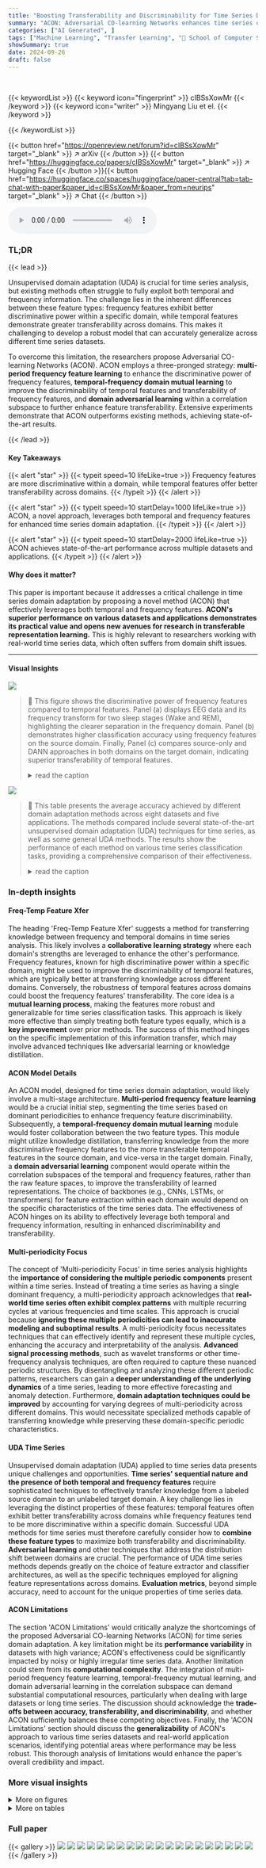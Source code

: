 ```yaml
---
title: "Boosting Transferability and Discriminability for Time Series Domain Adaptation"
summary: "ACON: Adversarial CO-learning Networks enhances time series domain adaptation by cleverly combining temporal and frequency features. Frequency features boost within-domain discriminability, while temp..."
categories: ["AI Generated", ]
tags: ["Machine Learning", "Transfer Learning", "🏢 School of Computer Science and Technology, Harbin Institute of Technology (Shenzhen)",]
showSummary: true
date: 2024-09-26
draft: false
---
```


<br>

{{< keywordList >}}
{{< keyword icon="fingerprint" >}} cIBSsXowMr {{< /keyword >}}
{{< keyword icon="writer" >}} Mingyang Liu et el. {{< /keyword >}}
 
{{< /keywordList >}}

{{< button href="https://openreview.net/forum?id=cIBSsXowMr" target="_blank" >}}
↗ arXiv
{{< /button >}}
{{< button href="https://huggingface.co/papers/cIBSsXowMr" target="_blank" >}}
↗ Hugging Face
{{< /button >}}{{< button href="https://huggingface.co/spaces/huggingface/paper-central?tab=tab-chat-with-paper&paper_id=cIBSsXowMr&paper_from=neurips" target="_blank" >}}
↗ Chat
{{< /button >}}




<audio controls>
    <source src="https://ai-paper-reviewer.com/cIBSsXowMr/podcast.wav" type="audio/wav">
    Your browser does not support the audio element.
</audio>


### TL;DR


{{< lead >}}

Unsupervised domain adaptation (UDA) is crucial for time series analysis, but existing methods often struggle to fully exploit both temporal and frequency information.  The challenge lies in the inherent differences between these feature types: frequency features exhibit better discriminative power within a specific domain, while temporal features demonstrate greater transferability across domains. This makes it challenging to develop a robust model that can accurately generalize across different time series datasets.

To overcome this limitation, the researchers propose Adversarial CO-learning Networks (ACON). ACON employs a three-pronged strategy: **multi-period frequency feature learning** to enhance the discriminative power of frequency features, **temporal-frequency domain mutual learning** to improve the discriminability of temporal features and transferability of frequency features, and **domain adversarial learning** within a correlation subspace to further enhance feature transferability.  Extensive experiments demonstrate that ACON outperforms existing methods, achieving state-of-the-art results.

{{< /lead >}}


#### Key Takeaways

{{< alert "star" >}}
{{< typeit speed=10 lifeLike=true >}} Frequency features are more discriminative within a domain, while temporal features offer better transferability across domains. {{< /typeit >}}
{{< /alert >}}

{{< alert "star" >}}
{{< typeit speed=10 startDelay=1000 lifeLike=true >}} ACON, a novel approach, leverages both temporal and frequency features for enhanced time series domain adaptation. {{< /typeit >}}
{{< /alert >}}

{{< alert "star" >}}
{{< typeit speed=10 startDelay=2000 lifeLike=true >}} ACON achieves state-of-the-art performance across multiple datasets and applications. {{< /typeit >}}
{{< /alert >}}

#### Why does it matter?
This paper is important because it addresses a critical challenge in time series domain adaptation by proposing a novel method (ACON) that effectively leverages both temporal and frequency features.  **ACON's superior performance on various datasets and applications demonstrates its practical value and opens new avenues for research in transferable representation learning.** This is highly relevant to researchers working with real-world time series data, which often suffers from domain shift issues.

------
#### Visual Insights



![](https://ai-paper-reviewer.com/cIBSsXowMr/figures_2_1.jpg)

> 🔼 This figure shows the discriminative power of frequency features compared to temporal features.  Panel (a) displays EEG data and its frequency transform for two sleep stages (Wake and REM), highlighting the clearer separation in the frequency domain. Panel (b) demonstrates higher classification accuracy using frequency features on the source domain. Finally, Panel (c) compares source-only and DANN approaches in both domains on the target domain, indicating superior transferability of temporal features.
> <details>
> <summary>read the caption</summary>
> Figure 1: Discriminability of frequency feature: (a) The Electroencephalography (EEG) signal and corresponding frequency data of two classes in the CAP dataset: Wake and Rapid Eye Movement (REM). (b) Classification on the source domain: Temporal domain vs. Frequency domain. (c) Source-only and DANN: Temporal domain vs. Frequency domain.
> </details>





![](https://ai-paper-reviewer.com/cIBSsXowMr/tables_7_1.jpg)

> 🔼 This table presents the average accuracy achieved by different domain adaptation methods across eight datasets and five applications.  The methods compared include several state-of-the-art unsupervised domain adaptation (UDA) techniques for time series, as well as some general UDA methods.  The results show the performance of each method on various time series classification tasks, providing a comprehensive comparison of their effectiveness.
> <details>
> <summary>read the caption</summary>
> Table 1: Average Accuracy (%) on Eight Datasets and Five Applications for UDA.
> </details>





### In-depth insights


#### Freq-Temp Feature Xfer
The heading 'Freq-Temp Feature Xfer' suggests a method for transferring knowledge between frequency and temporal domains in time series analysis.  This likely involves a **collaborative learning strategy** where each domain's strengths are leveraged to enhance the other's performance. Frequency features, known for high discriminative power within a specific domain, might be used to improve the discriminability of temporal features, which are typically better at transferring knowledge across different domains. Conversely, the robustness of temporal features across domains could boost the frequency features' transferability. The core idea is a **mutual learning process**, making the features more robust and generalizable for time series classification tasks.  This approach is likely more effective than simply treating both feature types equally, which is a **key improvement** over prior methods.  The success of this method hinges on the specific implementation of this information transfer, which may involve advanced techniques like adversarial learning or knowledge distillation.

#### ACON Model Details
An ACON model, designed for time series domain adaptation, would likely involve a multi-stage architecture.  **Multi-period frequency feature learning** would be a crucial initial step, segmenting the time series based on dominant periodicities to enhance frequency feature discriminability. Subsequently, a **temporal-frequency domain mutual learning** module would foster collaboration between the two feature types. This module might utilize knowledge distillation, transferring knowledge from the more discriminative frequency features to the more transferable temporal features in the source domain, and vice-versa in the target domain.  Finally, a **domain adversarial learning** component would operate within the correlation subspaces of the temporal and frequency features, rather than the raw feature spaces, to improve the transferability of learned representations.  The choice of backbones (e.g., CNNs, LSTMs, or transformers) for feature extraction within each domain would depend on the specific characteristics of the time series data. The effectiveness of ACON hinges on its ability to effectively leverage both temporal and frequency information, resulting in enhanced discriminability and transferability.

#### Multi-periodicity Focus
The concept of 'Multi-periodicity Focus' in time series analysis highlights the **importance of considering the multiple periodic components** present within a time series.  Instead of treating a time series as having a single dominant frequency, a multi-periodicity approach acknowledges that **real-world time series often exhibit complex patterns** with multiple recurring cycles at various frequencies and time scales.  This approach is crucial because **ignoring these multiple periodicities can lead to inaccurate modeling and suboptimal results**. A multi-periodicity focus necessitates techniques that can effectively identify and represent these multiple cycles, enhancing the accuracy and interpretability of the analysis.  **Advanced signal processing methods**, such as wavelet transforms or other time-frequency analysis techniques, are often required to capture these nuanced periodic structures. By disentangling and analyzing these different periodic patterns, researchers can gain a **deeper understanding of the underlying dynamics** of a time series, leading to more effective forecasting and anomaly detection.  Furthermore, **domain adaptation techniques could be improved** by accounting for varying degrees of multi-periodicity across different domains. This would necessitate specialized methods capable of transferring knowledge while preserving these domain-specific periodic characteristics.

#### UDA Time Series
Unsupervised domain adaptation (UDA) applied to time series data presents unique challenges and opportunities.  **Time series' sequential nature and the presence of both temporal and frequency features** require sophisticated techniques to effectively transfer knowledge from a labeled source domain to an unlabeled target domain.  A key challenge lies in leveraging the distinct properties of these features: temporal features often exhibit better transferability across domains while frequency features tend to be more discriminative within a specific domain.  Successful UDA methods for time series must therefore carefully consider how to **combine these feature types** to maximize both transferability and discriminability.  **Adversarial learning** and other techniques that address the distribution shift between domains are crucial.  The performance of UDA time series methods depends greatly on the choice of feature extractor and classifier architectures, as well as the specific techniques employed for aligning feature representations across domains.  **Evaluation metrics**, beyond simple accuracy, need to account for the unique properties of time series data.

#### ACON Limitations
The section 'ACON Limitations' would critically analyze the shortcomings of the proposed Adversarial CO-learning Networks (ACON) for time series domain adaptation.  A key limitation might be its **performance variability** in datasets with high variance; ACON's effectiveness could be significantly impacted by noisy or highly irregular time series data.  Another limitation could stem from its **computational complexity**.  The integration of multi-period frequency feature learning, temporal-frequency mutual learning, and domain adversarial learning in the correlation subspace can demand substantial computational resources, particularly when dealing with large datasets or long time series. The discussion should acknowledge the **trade-offs between accuracy, transferability, and discriminability**, and whether ACON sufficiently balances these competing objectives.  Finally, the 'ACON Limitations' section should discuss the **generalizability** of ACON's approach to various time series datasets and real-world application scenarios, identifying potential areas where performance may be less robust. This thorough analysis of limitations would enhance the paper's overall credibility and impact.


### More visual insights

<details>
<summary>More on figures
</summary>


![](https://ai-paper-reviewer.com/cIBSsXowMr/figures_4_1.jpg)

> 🔼 The figure illustrates the architecture of the Adversarial CO-learning Networks (ACON) proposed in the paper. It shows how ACON processes both temporal and frequency data simultaneously to enhance transferability and discriminability. The left part details the multi-period frequency feature learning, segmenting the time series into different periods to improve the discriminative ability of frequency features. The middle part showcases the domain adversarial learning in the temporal-frequency correlation subspace, aiming to learn domain-invariant representations. Finally, the right part illustrates the temporal-frequency domain mutual learning, using knowledge distillation between the two domains to boost the performance of each. Overall, the diagram clearly depicts the collaborative learning mechanism of ACON.
> <details>
> <summary>read the caption</summary>
> Figure 2: The architecture of ACON. ACON models temporal data (blue) and frequency data (green) simultaneously. Left part: Segment raw frequency data by period to capture different discriminative patterns. Middle part: Align distributions in temporal-frequency correlation subspace via adversarial training. Right part: Mutual learning between the temporal domain and frequency domain.
> </details>



![](https://ai-paper-reviewer.com/cIBSsXowMr/figures_8_1.jpg)

> 🔼 This figure demonstrates the discriminative power of frequency features compared to temporal features in time series data. Subfigure (a) shows an EEG signal and its frequency representation for two classes (Wake and REM), highlighting the distinct frequency patterns.  Subfigure (b) presents classification accuracy on the source domain using only temporal and only frequency features, showing higher accuracy with frequency features. Subfigure (c) compares the performance of temporal and frequency features in a domain adaptation setting (using DANN), showing that frequency features' superior discriminability in the source domain does not translate to better performance in the target domain.
> <details>
> <summary>read the caption</summary>
> Figure 1: Discriminability of frequency feature: (a) The Electroencephalography (EEG) signal and corresponding frequency data of two classes in the CAP dataset: Wake and Rapid Eye Movement (REM). (b) Classification on the source domain: Temporal domain vs. Frequency domain. (c) Source-only and DANN: Temporal domain vs. Frequency domain.
> </details>



</details>




<details>
<summary>More on tables
</summary>


![](https://ai-paper-reviewer.com/cIBSsXowMr/tables_7_2.jpg)
> 🔼 This table presents the average accuracy achieved by different unsupervised domain adaptation (UDA) methods across eight datasets and five applications.  It compares the performance of the proposed ACON method against several baselines, including source-only, CDAN, DeepCoral, AdaMatch, HoMM, DIRT-T, CLUDA, AdvSKM, CODATS, and RAINCOAT. The results show the average accuracy across various datasets and tasks, highlighting the superior performance of ACON in most cases.
> <details>
> <summary>read the caption</summary>
> Table 1: Average Accuracy (%) on Eight Datasets and Five Applications for UDA.
> </details>

![](https://ai-paper-reviewer.com/cIBSsXowMr/tables_7_3.jpg)
> 🔼 This table presents the average accuracy achieved by different unsupervised domain adaptation (UDA) methods across eight different datasets and five applications.  The methods include various state-of-the-art techniques and a proposed method (Ours).  The table shows the performance of each method on each dataset for each task, allowing for a comparison of their effectiveness across different scenarios.  The 'Improve(%) row shows the percentage improvement of the proposed method over the best baseline.
> <details>
> <summary>read the caption</summary>
> Table 1: Average Accuracy (%) on Eight Datasets and Five Applications for UDA.
> </details>

![](https://ai-paper-reviewer.com/cIBSsXowMr/tables_8_1.jpg)
> 🔼 This table presents the results of ablation studies conducted on three datasets: UCIHAR, HHAR-P, and WISDM.  The purpose is to evaluate the individual contribution of each component of the proposed ACON model. Each row represents a different configuration of the model, indicating which components (multi-period frequency feature learning, temporal-frequency domain mutual learning, and domain adversarial learning) were included. The table shows the average accuracy achieved by each configuration across 10 source-target domain pairs for each dataset.
> <details>
> <summary>read the caption</summary>
> Table 4: Ablation studies: Average Accuracy (%) on UCIHAR, HHAR-P and WISDM.
> </details>

![](https://ai-paper-reviewer.com/cIBSsXowMr/tables_12_1.jpg)
> 🔼 This table presents a summary of the eight datasets used in the paper's experiments.  For each dataset, it lists the number of subjects, channels, the length of each time series sample, the number of classes, the total number of samples, and the task (GR: Gesture Recognition, FD: Machine Fault Diagnosis, MIC: Motor Imagery Classification, SSC: Sleep Stage Classification, HAR: Human Activity Recognition) associated with the dataset.
> <details>
> <summary>read the caption</summary>
> Table 5: Summary of datasets.
> </details>

![](https://ai-paper-reviewer.com/cIBSsXowMr/tables_12_2.jpg)
> 🔼 This table shows the key hyperparameters used for the Adversarial CO-learning Networks (ACON) model across eight different datasets.  The hyperparameters include the number of epochs for training, the batch size, and the learning rate. Each dataset has a specific set of hyperparameters optimized for its characteristics.
> <details>
> <summary>read the caption</summary>
> Table 6: Key hyperparameters for ACON.
> </details>

![](https://ai-paper-reviewer.com/cIBSsXowMr/tables_13_1.jpg)
> 🔼 This table presents the classification accuracy results obtained using only the source domain data for both temporal and frequency features, across five different datasets (UCIHAR, HHAR-P, WISDM, CAP, FD).  It demonstrates the discriminative power of frequency features compared to temporal features within the same domain.
> <details>
> <summary>read the caption</summary>
> Table 7: Classification Accuracy (%) in the source domain: Temporal domain vs. Frequency domain.
> </details>

![](https://ai-paper-reviewer.com/cIBSsXowMr/tables_13_2.jpg)
> 🔼 This table presents the classification accuracy results on the target domain for four different methods: Source-only-T, Source-only-F, DANN-T, and DANN-F.  Source-only-T and Source-only-F represent models trained only on the source domain's temporal and frequency features respectively, without domain adaptation. DANN-T and DANN-F employ domain adversarial learning on the temporal and frequency domains respectively, aiming to learn domain-invariant features.  The results across various datasets (UCIHAR, HHAR-P, WISDM, CAP, and FD) illustrate the relative effectiveness of utilizing temporal versus frequency features, and the impact of adversarial domain adaptation on each feature type.
> <details>
> <summary>read the caption</summary>
> Table 8: Classification Accuracy (%) in the target domain: Temporal domain vs. Frequency domain.
> </details>

![](https://ai-paper-reviewer.com/cIBSsXowMr/tables_14_1.jpg)
> 🔼 This table presents the ablation study results on three datasets (UCIHAR, HHAR-P, and WISDM) to evaluate the effectiveness of each module in the ACON model.  The rows represent different configurations of the model, showing which modules (multi-period frequency feature learning, temporal-frequency domain mutual learning, and domain adversarial learning) are enabled or disabled. The columns represent the datasets and the average accuracy across the datasets. This helps to understand the individual and combined contributions of each component to the model's overall performance.
> <details>
> <summary>read the caption</summary>
> Table 9: Ablation study on different modules: Average Accuracy (%) on UCIHAR, HHAR-P and WISDM.
> </details>

![](https://ai-paper-reviewer.com/cIBSsXowMr/tables_14_2.jpg)
> 🔼 This table presents the ablation study results on three datasets (UCIHAR, HHAR-P, and WISDM) to evaluate the effectiveness of different modules in the proposed ACON model.  Each row represents a variation of the ACON model with one or more modules removed or altered.  The columns show different combinations of modules included in each model variation, resulting in different accuracies on each of the three datasets. The results demonstrate the contributions of each module (multi-period frequency feature learning, temporal-frequency domain mutual learning, and domain adversarial learning in temporal-frequency correlation subspace) to the overall performance.
> <details>
> <summary>read the caption</summary>
> Table 9: Ablation study on different modules: Average Accuracy (%) on UCIHAR, HHAR-P and WISDM.
> </details>

![](https://ai-paper-reviewer.com/cIBSsXowMr/tables_15_1.jpg)
> 🔼 This table presents the average accuracy achieved by different unsupervised domain adaptation (UDA) methods across eight datasets and five applications.  The methods include several state-of-the-art baselines as well as the proposed ACON method. The datasets represent a range of time series classification tasks, including gesture recognition (GR), motor imagery classification (MIC), sleep stage classification (SSC), human activity recognition (HAR), and machine fault diagnosis (MFD). Each dataset has various source-target domain pairs, and the results are averaged for each task.
> <details>
> <summary>read the caption</summary>
> Table 1: Average Accuracy (%) on Eight Datasets and Five Applications for UDA.
> </details>

![](https://ai-paper-reviewer.com/cIBSsXowMr/tables_16_1.jpg)
> 🔼 This table presents the average accuracy achieved by different unsupervised domain adaptation (UDA) methods across eight different datasets and five common applications.  The 'Source-only' row shows the performance of a model trained only on the source domain without domain adaptation, providing a baseline.  Other rows represent various UDA methods, including those specifically designed for time-series data, and the 'Ours' row indicates the performance of the proposed ACON method. The table allows for comparison of the effectiveness of different UDA techniques across diverse datasets and tasks.  Improvement percentages compared to the baseline are also given.
> <details>
> <summary>read the caption</summary>
> Table 1: Average Accuracy (%) on Eight Datasets and Five Applications for UDA.
> </details>

![](https://ai-paper-reviewer.com/cIBSsXowMr/tables_16_2.jpg)
> 🔼 This table presents the average accuracy achieved by various Unsupervised Domain Adaptation (UDA) methods and a proposed method (ACON) across eight different datasets and five application tasks.  The results showcase the performance of ACON in comparison to existing state-of-the-art UDA techniques.
> <details>
> <summary>read the caption</summary>
> Table 1: Average Accuracy (%) on Eight Datasets and Five Applications for UDA.
> </details>

![](https://ai-paper-reviewer.com/cIBSsXowMr/tables_16_3.jpg)
> 🔼 This table presents the average accuracy achieved by the proposed ACON model and several baseline methods across eight different time series datasets and five common applications (gesture recognition, sleep stage classification, motor imagery classification, human activity recognition, and machine fault diagnosis).  It demonstrates the superior performance of ACON in unsupervised domain adaptation (UDA) tasks by comparing its accuracy against other state-of-the-art UDA and general domain adaptation methods.
> <details>
> <summary>read the caption</summary>
> Table 1: Average Accuracy (%) on Eight Datasets and Five Applications for UDA.
> </details>

![](https://ai-paper-reviewer.com/cIBSsXowMr/tables_16_4.jpg)
> 🔼 This table presents the average accuracy achieved by different unsupervised domain adaptation (UDA) methods across eight datasets and five application tasks.  The 'Source-only' row shows the performance of a model trained only on the source domain without domain adaptation. The other rows represent various UDA approaches, including the proposed ACON method. The table compares the performance of different methods across different datasets and tasks, highlighting the effectiveness of the ACON method in improving accuracy on various time-series classification tasks.
> <details>
> <summary>read the caption</summary>
> Table 1: Average Accuracy (%) on Eight Datasets and Five Applications for UDA.
> </details>

![](https://ai-paper-reviewer.com/cIBSsXowMr/tables_17_1.jpg)
> 🔼 This table presents the average accuracy achieved by different unsupervised domain adaptation (UDA) methods across eight datasets and five applications.  The methods compared include several state-of-the-art baselines for UDA in time series, as well as some general UDA methods.  The results show the performance of each method on various tasks like gesture recognition, sleep stage classification, and human activity recognition.  The 'Source-only' row indicates the accuracy achieved without using any domain adaptation techniques, providing a baseline for comparison. The table highlights the superior performance of the proposed ACON method across most datasets and applications.
> <details>
> <summary>read the caption</summary>
> Table 1: Average Accuracy (%) on Eight Datasets and Five Applications for UDA.
> </details>

![](https://ai-paper-reviewer.com/cIBSsXowMr/tables_17_2.jpg)
> 🔼 This table shows the average macro-F1 scores achieved by different domain adaptation methods across eight datasets and five applications.  It provides a comprehensive comparison of the performance of various methods (Source-only, CDAN, DeepCoral, AdaMatch, HoMM, DIRT-T, CLUDA, AdvSKM, CODATS, RAINCOAT, and the authors' proposed ACON method) on different tasks such as Gesture Recognition (GR), Motor Imagery Classification (MIC), Sleep Stage Classification (SSC), Human Activity Recognition (HAR), and Machine Fault Diagnosis (MFD).  The results are presented for several datasets: EMG, FD, PCL, UCIHAR, HHAR-P, WISDM, HHAR-D, and CAP. The macro-F1 score is a useful metric for evaluating the performance of a classification model, particularly when dealing with imbalanced datasets.
> <details>
> <summary>read the caption</summary>
> Table 17: Average Macro-F1 Score on Eight Datasets and Five Applications for UDA.
> </details>

![](https://ai-paper-reviewer.com/cIBSsXowMr/tables_17_3.jpg)
> 🔼 This table presents the average accuracy achieved by different unsupervised domain adaptation (UDA) methods across eight time series datasets and five applications.  The datasets represent various tasks like gesture recognition, sleep stage classification, human activity recognition, motor imagery classification, and machine fault diagnosis.  The table compares the proposed ACON method against several state-of-the-art baselines, both general-purpose domain adaptation methods and methods specifically designed for time series data.  The results demonstrate the superior performance of the ACON method in most scenarios.
> <details>
> <summary>read the caption</summary>
> Table 1: Average Accuracy (%) on Eight Datasets and Five Applications for UDA.
> </details>

![](https://ai-paper-reviewer.com/cIBSsXowMr/tables_17_4.jpg)
> 🔼 This table presents the average accuracy achieved by various unsupervised domain adaptation (UDA) methods across eight different time series datasets and five distinct applications.  The methods are compared against a baseline (Source-only) that doesn't utilize domain adaptation techniques. The five applications include gesture recognition (GR), motor imagery classification (MIC), human activity recognition (HAR), sleep stage classification (SSC), and machine fault diagnosis (MFD).  The results highlight the performance improvement achieved by incorporating domain adaptation techniques, particularly the proposed ACON method. 
> <details>
> <summary>read the caption</summary>
> Table 1: Average Accuracy (%) on Eight Datasets and Five Applications for UDA.
> </details>

![](https://ai-paper-reviewer.com/cIBSsXowMr/tables_18_1.jpg)
> 🔼 This table presents the average accuracy achieved by different Unsupervised Domain Adaptation (UDA) methods across eight diverse time series datasets and five common applications.  It compares the performance of ACON against several state-of-the-art baselines and general UDA methods, highlighting the superior performance of ACON in various time series classification tasks.
> <details>
> <summary>read the caption</summary>
> Table 1: Average Accuracy (%) on Eight Datasets and Five Applications for UDA.
> </details>

![](https://ai-paper-reviewer.com/cIBSsXowMr/tables_18_2.jpg)
> 🔼 This table shows the average Macro-F1 scores achieved by different domain adaptation methods (including the proposed ACON) across eight benchmark time series datasets and five common applications.  The results provide a comprehensive evaluation of the methods' performance in various real-world scenarios, comparing the proposed ACON against state-of-the-art baselines.
> <details>
> <summary>read the caption</summary>
> Table 17: Average Macro-F1 Score on Eight Datasets and Five Applications for UDA.
> </details>

![](https://ai-paper-reviewer.com/cIBSsXowMr/tables_18_3.jpg)
> 🔼 This table presents the accuracy results of different domain adaptation methods on the HHAR-P dataset.  The rows represent different methods (Source-only, CDAN, DeepCoral, AdaMatch, HoMM, DIRT-T, CLUDA, AdvSKM, CODATS, RAINCOAT, and the proposed ACON method), and the columns represent different source-target domain pairs (0-2, 1-6, 2-4, 4-0, 4-5, 5-1, 5-2, 7-2, 7-5, 8-4). The 'Avg' column shows the average accuracy across all domain pairs for each method.  The table demonstrates the performance of ACON compared to other state-of-the-art domain adaptation methods for time series data.
> <details>
> <summary>read the caption</summary>
> Table 3: Accuracy (%) on HHAR-P for unsupervised domain adaptation.
> </details>

![](https://ai-paper-reviewer.com/cIBSsXowMr/tables_18_4.jpg)
> 🔼 This table presents the Macro-F1 scores achieved by different domain adaptation methods on the HHAR-D dataset for unsupervised domain adaptation.  The rows represent different methods (Source-only, CDAN, DeepCoral, AdaMatch, HOMM, DIRT-T, CLUDA, AdvSKM, CODATS, RAINCOAT, and the proposed ACON method). The columns represent the Macro-F1 scores for various source-target domain pairs.  The average Macro-F1 score across all domain pairs is provided in the final column.  This table allows for a comparison of the performance of various methods on a specific dataset and task.
> <details>
> <summary>read the caption</summary>
> Table 25: Macro-F1 Score on HHAR-D for unsupervised domain adaptation.
> </details>

![](https://ai-paper-reviewer.com/cIBSsXowMr/tables_19_1.jpg)
> 🔼 This table presents the average accuracy achieved by different unsupervised domain adaptation (UDA) methods across eight diverse time series datasets and five distinct applications.  The 'Source-only' row shows the performance of a model trained only on the source domain data, providing a baseline for comparison.  The remaining rows display the performance of various UDA methods, including the proposed ACON model.  The final row, 'Improve(%)', indicates the percentage improvement of the proposed ACON method over the best performing baseline method.
> <details>
> <summary>read the caption</summary>
> Table 1: Average Accuracy (%) on Eight Datasets and Five Applications for UDA.
> </details>

</details>




### Full paper

{{< gallery >}}
<img src="https://ai-paper-reviewer.com/cIBSsXowMr/1.png" class="grid-w50 md:grid-w33 xl:grid-w25" />
<img src="https://ai-paper-reviewer.com/cIBSsXowMr/2.png" class="grid-w50 md:grid-w33 xl:grid-w25" />
<img src="https://ai-paper-reviewer.com/cIBSsXowMr/3.png" class="grid-w50 md:grid-w33 xl:grid-w25" />
<img src="https://ai-paper-reviewer.com/cIBSsXowMr/4.png" class="grid-w50 md:grid-w33 xl:grid-w25" />
<img src="https://ai-paper-reviewer.com/cIBSsXowMr/5.png" class="grid-w50 md:grid-w33 xl:grid-w25" />
<img src="https://ai-paper-reviewer.com/cIBSsXowMr/6.png" class="grid-w50 md:grid-w33 xl:grid-w25" />
<img src="https://ai-paper-reviewer.com/cIBSsXowMr/7.png" class="grid-w50 md:grid-w33 xl:grid-w25" />
<img src="https://ai-paper-reviewer.com/cIBSsXowMr/8.png" class="grid-w50 md:grid-w33 xl:grid-w25" />
<img src="https://ai-paper-reviewer.com/cIBSsXowMr/9.png" class="grid-w50 md:grid-w33 xl:grid-w25" />
<img src="https://ai-paper-reviewer.com/cIBSsXowMr/10.png" class="grid-w50 md:grid-w33 xl:grid-w25" />
<img src="https://ai-paper-reviewer.com/cIBSsXowMr/11.png" class="grid-w50 md:grid-w33 xl:grid-w25" />
<img src="https://ai-paper-reviewer.com/cIBSsXowMr/12.png" class="grid-w50 md:grid-w33 xl:grid-w25" />
<img src="https://ai-paper-reviewer.com/cIBSsXowMr/13.png" class="grid-w50 md:grid-w33 xl:grid-w25" />
<img src="https://ai-paper-reviewer.com/cIBSsXowMr/14.png" class="grid-w50 md:grid-w33 xl:grid-w25" />
<img src="https://ai-paper-reviewer.com/cIBSsXowMr/15.png" class="grid-w50 md:grid-w33 xl:grid-w25" />
<img src="https://ai-paper-reviewer.com/cIBSsXowMr/16.png" class="grid-w50 md:grid-w33 xl:grid-w25" />
<img src="https://ai-paper-reviewer.com/cIBSsXowMr/17.png" class="grid-w50 md:grid-w33 xl:grid-w25" />
<img src="https://ai-paper-reviewer.com/cIBSsXowMr/18.png" class="grid-w50 md:grid-w33 xl:grid-w25" />
<img src="https://ai-paper-reviewer.com/cIBSsXowMr/19.png" class="grid-w50 md:grid-w33 xl:grid-w25" />
<img src="https://ai-paper-reviewer.com/cIBSsXowMr/20.png" class="grid-w50 md:grid-w33 xl:grid-w25" />
{{< /gallery >}}